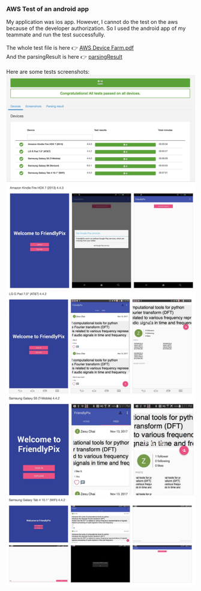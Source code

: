 ### AWS Test of an android app
My application was ios app. However, I cannot do the test on the aws because of the developer authorization. So I used the android app of my teammate and run the test successfully.
<br><br>The whole test file is here 👉 [AWS Device Farm.pdf](https://github.com/wym613/EC601-HW2/blob/master/aws_test/AWS%20Device%20Farm.pdf)
<br>And the parsingResult is here 👉 [parsingResult](https://github.com/wym613/EC601-HW2/blob/master/aws_test/parsingResult.txt)
<br><br>Here are some tests screenshots:
![image](https://github.com/wym613/EC601-HW2/blob/master/aws_test/images/WechatIMG8.jpeg)
![image](https://github.com/wym613/EC601-HW2/blob/master/aws_test/images/WechatIMG9.jpeg)
![image](https://github.com/wym613/EC601-HW2/blob/master/aws_test/images/WechatIMG10.jpeg)
![image](https://github.com/wym613/EC601-HW2/blob/master/aws_test/images/WechatIMG11.jpeg)
![image](https://github.com/wym613/EC601-HW2/blob/master/aws_test/images/WechatIMG12.jpeg)
